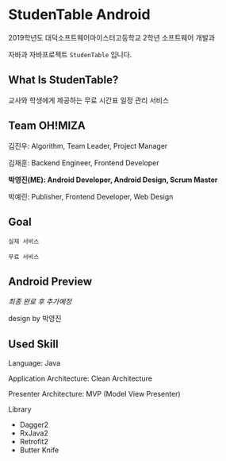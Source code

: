 # StudenTable Android

2019학년도 대덕소프트웨어마이스터고등학교 2학년 소프트웨어 개발과

자바과 자바프로젝트 `StudenTable` 입니다.



## What Is StudenTable?

교사와 학생에게 제공하는 무료 시간표 일정 관리 서비스



## Team OH!MIZA

김진우: Algorithm, Team Leader, Project Manager

김재훈: Backend Engineer, Frontend Developer

**박영진(ME): Android Developer, Android Design, Scrum Master**

박예린: Publisher, Frontend Developer, Web Design



## Goal

`실제 서비스`

`무료 서비스`



## Android Preview

*최종 완료 후 추가예정*



design by 박영진



## Used Skill

Language: Java

Application Architecture: Clean Architecture

Presenter Architecture: MVP (Model View Presenter)



Library

- Dagger2
- RxJava2
- Retrofit2
- Butter Knife



